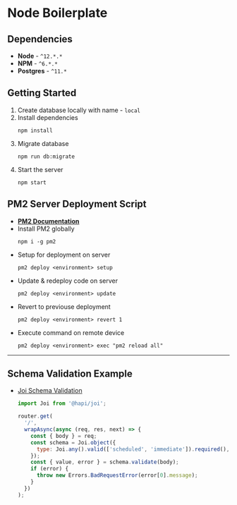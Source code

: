 # Node Boilerplate

## Dependencies

- **Node** - `^12.*.*`
- **NPM** - `^6.*.*`
- **Postgres** - `^11.*`

## Getting Started

1. Create database locally with name - `local`
2. Install dependencies
   ```
   npm install
   ```
3. Migrate database
   ```
   npm run db:migrate
   ```
4. Start the server
   ```
   npm start
   ```

## PM2 Server Deployment Script

- [**PM2 Documentation**](https://pm2.keymetrics.io/docs/usage/pm2-doc-single-page/)
- Install PM2 globally
  ```
  npm i -g pm2
  ```
- Setup for deployment on server
  ```
  pm2 deploy <environment> setup
  ```
- Update & redeploy code on server
  ```
  pm2 deploy <environment> update
  ```
- Revert to previouse deployment
  ```
  pm2 deploy <environment> revert 1
  ```
- Execute command on remote device
  ```
  pm2 deploy <environment> exec "pm2 reload all"
  ```

---

## Schema Validation Example

- [Joi Schema Validation](https://hapi.dev/module/joi/)

  ```js
  import Joi from '@hapi/joi';

  router.get(
    '/',
    wrapAsync(async (req, res, next) => {
      const { body } = req;
      const schema = Joi.object({
        type: Joi.any().valid(['scheduled', 'immediate']).required(),
      });
      const { value, error } = schema.validate(body);
      if (error) {
        throw new Errors.BadRequestError(error[0].message);
      }
    })
  );
  ```
